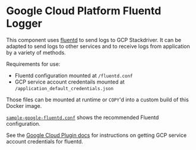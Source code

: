 # Google Cloud Platform Fluentd Logger

This component uses
[fluentd](https://docs.fluentd.org/v1.0/articles/quickstart) to send
logs to GCP Stackdriver. It can be adapted to send logs to other
services and to receive logs from application by a variety of methods.

Requirements for use:

* Fluentd configuration mounted at `/fluentd.conf`
* GCP service account credentails mounted at `/application_default_credentials.json`

Those files can be mounted at runtime or `COPY`'d into a custom build
of this Docker image.

[`sample-google-fluentd.conf`](./sample-google-fluentd.conf) shows the recommended Fluentd configuration.

See the
[Google Cloud Plugin docs](https://github.com/GoogleCloudPlatform/fluent-plugin-google-cloud)
for instructions on getting GCP service account credentials for
fluentd.
